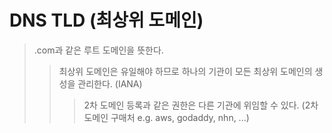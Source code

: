 # DNS TLD (최상위 도메인)

> .com과 같은 루트 도메인을 뜻한다.
>
> > 최상위 도메인은 유일해야 하므로 하나의 기관이 모든 최상위 도메인의 생성을 관리한다. (IANA)
> >
> > > 2차 도메인 등록과 같은 권한은 다른 기관에 위임할 수 있다. (2차 도메인 구매처 e.g. aws, godaddy, nhn, ...)

